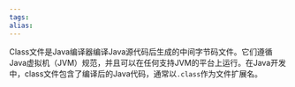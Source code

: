 ```yaml
---
tags: 
alias:
---
```

Class文件是Java编译器编译Java源代码后生成的中间字节码文件。它们遵循Java虚拟机（JVM）规范，并且可以在任何支持JVM的平台上运行。在Java开发中，class文件包含了编译后的Java代码，通常以`.class`作为文件扩展名。